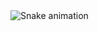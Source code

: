 <img src="https://raw.githubusercontent.com/mhaikalalmacca/mhaikalalmacca/output/snake.svg" alt="Snake animation" />

###
